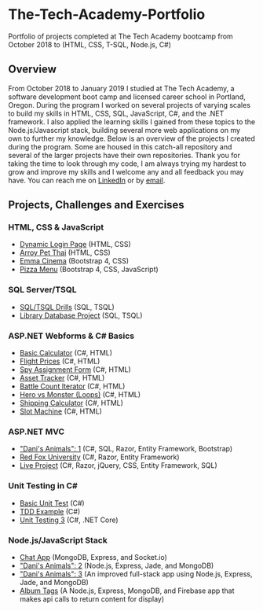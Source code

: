 # The-Tech-Academy-Portfolio
Portfolio of projects completed at The Tech Academy bootcamp from October 2018 to  (HTML, CSS, T-SQL, Node.js, C#)

## Overview
From October 2018 to January 2019 I studied at The Tech Academy, a software development boot camp and licensed career school in Portland, Oregon. During the program I worked on several projects of varying scales to build my skills in HTML, CSS, SQL, JavaScript, C#, and the .NET framework. I also applied the learning skills I gained from these topics to the Node.js/Javascript stack, building several more web applications on my own to further my knowledge. Below is an overview of the projects I created during the program. Some are housed in this catch-all repository and several of the larger projects have their own repositories. Thank you for taking the time to look through my code, I am always trying my hardest to grow and improve my skills and I welcome any and all feedback you may have. You can reach me on [LinkedIn](https://www.linkedin.com/in/petersenpdx) or by [email](mailto:petersenpdx@gmail.com).

## Projects, Challenges and Exercises

### HTML, CSS & JavaScript
* [Dynamic Login Page](https://github.com/name/The-Tech-Academy-Projects/tree/) (HTML, CSS) 
* [Arroy Pet Thai](https://github.com/name/Arroy-Pet-Thai) (HTML, CSS)
* [Emma Cinema](https://github.com/name/Emma-Cinema) (Bootstrap 4, CSS)
* [Pizza Menu](https://github.com/name/pizza-menu) (Bootstrap 4, CSS, JavaScript)

### SQL Server/TSQL
* [SQL/TSQL Drills](https://github.com/name/The-Tech-Academy-Projects/tree/master/SQL%20Drills) (SQL, TSQL)
* [Library Database Project](https://github.com/name/The-Tech-Academy-Projects/tree/master/library) (SQL, TSQL)

### ASP.NET Webforms & C# Basics
* [Basic Calculator](https://github.com/name/The-Tech-Academy-C--Part-1/tree/master/Challenge10) (C#, HTML)
* [Flight Prices](https://github.com/name/The-Tech-Academy-C--Part-1/tree/master/CS-ASP_022) (C#, HTML)
* [Spy Assignment Form](https://github.com/name/The-Tech-Academy-C--Part-1/tree/master/Challenge19) (C#, HTML)
* [Asset Tracker](https://github.com/name/The-Tech-Academy-C--Part-1/tree/master/Challenge23) (C#, HTML)
* [Battle Count Iterator](https://github.com/name/The-Tech-Academy-C--Part-1/tree/master/ChallengeForXmenBattleCount) (C#, HTML)
* [Hero vs Monster (Loops)](https://github.com/name/The-Tech-Academy-C--Part-2/tree/master/CS-ASP_027) (C#, HTML)
* [Shipping Calculator](https://github.com/name/The-Tech-Academy-C--Part-2/tree/master/Challenge34) (C#, HTML)
* [Slot Machine](https://github.com/name/The-Tech-Academy-C--Part-2/tree/master/SlotMachine) (C#, HTML)

### ASP.NET MVC
* ["Dani's Animals": 1](https://github.com/name/The-Tech-Academy-C--Part-2/tree/master/DaniAnimals) (C#, SQL, Razor, Entity Framework, Bootstrap)
* [Red Fox University](https://github.com/name/The-Tech-Academy-Projects/tree/master/RedFoxUniversity) (C#, Razor, Entity Framework)
* [Live Project](https://github.com/name/The-Tech-Academy-Projects/tree/master/liveproject) (C#, Razor, jQuery, CSS, Entity Framework, SQL)

### Unit Testing in C#
* [Basic Unit Test](https://github.com/name/The-Tech-Academy-Projects/tree/master/FirstUnitTest) (C#)
* [TDD Example](https://github.com/name/The-Tech-Academy-Projects/tree/master/SalaryCalculatorTest) (C#)
* [Unit Testing 3](https://github.com/name/The-Tech-Academy-Projects/tree/master/Polymorphism) (C#, .NET Core)

### Node.js/JavaScript Stack
* [Chat App](https://github.com/name/The-Tech-Academy-Projects/tree/master/node/Chat%20App) (MongoDB, Express, and Socket.io)
* ["Dani's Animals": 2](https://github.com/name/The-Tech-Academy-Projects/tree/master/node/Dani%20Animals%202) (Node.js, Express, Jade, and MongoDB)
* ["Dani's Animals": 3](https://github.com/name/Dani-Animals-3) (An improved full-stack app using Node.js, Express, Jade, and MongoDB)
* [Album Tags](https://github.com/name/Album-Tags) (A Node.js, Express, MongoDB, and Firebase app that makes api calls to return content for display)
